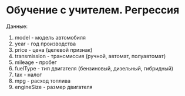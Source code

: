 # Обучение с учителем. Регрессия
Данные:
1. model - модель автомобиля
2. year - год производства
3. price - цена (целевой признак)
4. transmission - трансмиссия (ручной, автомат, полуавтомат)
5. mileage - пробег
6. fuelType - тип двигателя (бензиновый, дизельный, гибридный)
7. tax - налог
9. mpg - расход топлива
10. engineSize - размер двигателя
